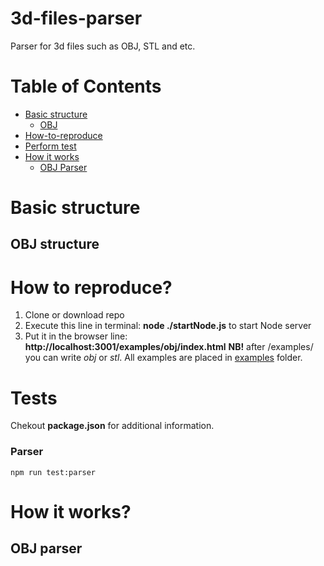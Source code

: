 # 3d-files-parser
Parser for 3d files such as OBJ, STL and etc.

# Table of Contents
- [Basic structure](#basic-structure)
  - [OBJ](#obj-structure)
- [How-to-reproduce](#how-to-reproduce)
- [Perform test](#perform-tests)
- [How it works](#how-it-works)
  - [OBJ Parser](#obj-parser)
  
<a name="basic-structure"></a>
# Basic structure
<a name="obj-structure"></a>
## OBJ structure

<a name="how-to-reproduce"></a>
# How to reproduce?
1. Clone or download repo
2. Execute this line in terminal: **node ./startNode.js** to start Node server
3. Put it in the browser line: **http://localhost:3001/examples/obj/index.html**
**NB!** after /examples/  you can write *obj* or *stl*. All examples are placed in [examples](examples/) folder.

<a name="perform-tests"></a>
# Tests
Chekout **package.json** for additional information.
### Parser
```console
npm run test:parser
```

<a name="how-it-works"></a>
# How it works?

<a name="obj-parser"></a>
## OBJ parser
